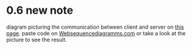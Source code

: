 # 0.6 new note

diagram picturing the communication between client and server on [this page](https://fullstack-exampleapp.herokuapp.com/spa).
paste code on [Websequencediagramms.com](https://www.websequencediagrams.com/) or take a look at the picture to see the result.